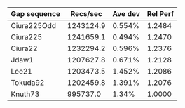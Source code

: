 | Gap sequence | Recs/sec | Ave dev | Rel Perf |
|---------------|----------|---------|---------|
| Ciura225Odd | 1243124.9 | 0.554% | 1.2484 | 
| Ciura225 | 1241659.1 | 0.494% | 1.2470 | 
| Ciura22 | 1232294.2 | 0.596% | 1.2376 | 
| Jdaw1 | 1207627.8 | 0.671% | 1.2128 | 
| Lee21 | 1203473.5 | 1.452% | 1.2086 | 
| Tokuda92 | 1202459.8 | 1.391% | 1.2076 | 
| Knuth73 | 995737.0 | 1.34% | 1.0000 | 
